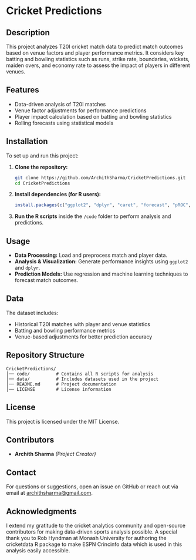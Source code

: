 # Cricket Predictions

## Description
This project analyzes T20I cricket match data to predict match outcomes based on venue factors and player performance metrics. It considers key batting and bowling statistics such as runs, strike rate, boundaries, wickets, maiden overs, and economy rate to assess the impact of players in different venues.

## Features
- Data-driven analysis of T20I matches
- Venue factor adjustments for performance predictions
- Player impact calculation based on batting and bowling statistics
- Rolling forecasts using statistical models

## Installation
To set up and run this project:
1. **Clone the repository:**
   ```sh
   git clone https://github.com/ArchithSharma/CricketPredictions.git
   cd CricketPredictions
   ```
2. **Install dependencies (for R users):**
   ```r
   install.packages(c("ggplot2", "dplyr", "caret", "forecast", "pROC", "glmnet"))
   ```
3. **Run the R scripts** inside the `/code` folder to perform analysis and predictions.

## Usage
- **Data Processing:** Load and preprocess match and player data.
- **Analysis & Visualization:** Generate performance insights using `ggplot2` and `dplyr`.
- **Prediction Models:** Use regression and machine learning techniques to forecast match outcomes.

## Data
The dataset includes:
- Historical T20I matches with player and venue statistics
- Batting and bowling performance metrics
- Venue-based adjustments for better prediction accuracy

## Repository Structure
```
CricketPredictions/
│── code/          # Contains all R scripts for analysis
│── data/          # Includes datasets used in the project
│── README.md      # Project documentation
│── LICENSE        # License information
```

## License
This project is licensed under the MIT License.

## Contributors
- **Archith Sharma** *(Project Creator)*

## Contact
For questions or suggestions, open an issue on GitHub or reach out via email at [archithsharma@gmail.com](url).

## Acknowledgments
I extend my gratitude to the cricket analytics community and open-source contributors for making data-driven sports analysis possible. A special thank you to Rob Hyndman at Monash University for authoring the cricketdata R package to make ESPN Crincinfo data which is used in this analysis easily accessible.
